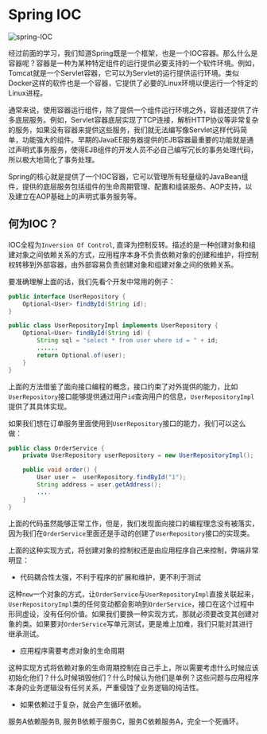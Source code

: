 # Spring IOC

![spring-IOC](https://tva1.sinaimg.cn/large/e6c9d24egy1h07fjega3zj20xk0axmxz.jpg)

经过前面的学习，我们知道Spring既是一个框架，也是一个IOC容器。那么什么是容器呢？容器是一种为某种特定组件的运行提供必要支持的一个软件环境。例如，Tomcat就是一个Servlet容器，它可以为Servlet的运行提供运行环境。类似Docker这样的软件也是一个容器，它提供了必要的Linux环境以便运行一个特定的Linux进程。

通常来说，使用容器运行组件，除了提供一个组件运行环境之外，容器还提供了许多底层服务。例如，Servlet容器底层实现了TCP连接，解析HTTP协议等非常复杂的服务，如果没有容器来提供这些服务，我们就无法编写像Servlet这样代码简单，功能强大的组件。早期的JavaEE服务器提供的EJB容器最重要的功能就是通过声明式事务服务，使得EJB组件的开发人员不必自己编写冗长的事务处理代码，所以极大地简化了事务处理。

Spring的核心就是提供了一个IOC容器，它可以管理所有轻量级的JavaBean组件，提供的底层服务包括组件的生命周期管理、配置和组装服务、AOP支持，以及建立在AOP基础上的声明式事务服务等。

## 何为IOC？

IOC全程为`Inversion Of Control`, 直译为控制反转。描述的是一种创建对象和组建对象之间依赖关系的方式，应用程序本身不负责依赖对象的创建和维护，将控制权转移到外部容器，由外部容易负责创建对象和组建对象之间的依赖关系。

要准确理解上面的话，我们先看个开发中常用的例子：

```java
public interface UserRepository {
    Optional<User> findById(String id);
}

public class UserRepositoryImpl implements UserRepository {
    Optional<User> findById(String id) {
        String sql = "select * from user where id = " + id;
        ......
        return Optional.of(user);
    }
}
```
上面的方法借鉴了面向接口编程的概念，接口约束了对外提供的能力，比如`UserRepository`接口能够提供通过用户`id`查询用户的信息，`UserRepositoryImpl`提供了其具体实现。

如果我们想在订单服务里面使用到`UserRepository`接口的能力，我们可以这么做：
```java
public class OrderService {
    private UserRepository userRepository = new UserRepositoryImpl();

    public void order() {
        User user =  userRepository.findById("1");
        String address = user.getAddress();
        ....
    }
}
```

上面的代码虽然能够正常工作，但是，我们发现面向接口的编程理念没有被落实，因为我们在`OrderService`里面还是手动的创建了`UserRepository`接口的实现类。

上面的这种实现方式，将创建对象的控制权还是由应用程序自己来控制，弊端非常明显：
* 代码耦合性太强，不利于程序的扩展和维护，更不利于测试

这种`new`一个对象的方式，让`OrderService`与`UserRepositoryImpl`直接关联起来，`UserRepositoryImpl`类的任何变动都会影响到`OrderService`，接口在这个过程中形同虚设，没有任何价值。如果我们要换一种实现方式，那就必须要改变其创建对象的类。如果要对`OrderService`写单元测试，更是难上加难，我们只能对其进行继承测试。

* 应用程序需要考虑对象的生命周期

这种实现方式将依赖对象的生命周期控制在自己手上，所以需要考虑什么时候应该初始化他们？什么时候销毁他们？什么时候认为他们是单例？这些问题与应用程序本身的业务逻辑没有任何关系，严重侵蚀了业务逻辑的纯洁性。

* 如果依赖过于复杂，就会产生循环依赖。

服务A依赖服务B, 服务B依赖于服务C，服务C依赖服务A，完全一个死循环。
